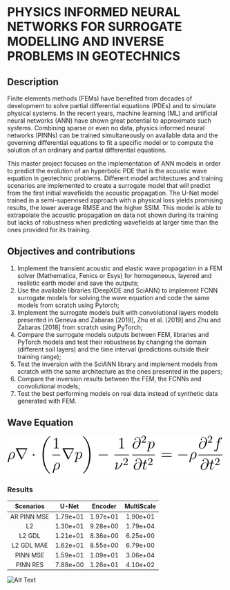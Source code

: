 # PHYSICS INFORMED NEURAL NETWORKS FOR SURROGATE MODELLING AND INVERSE PROBLEMS IN GEOTECHNICS

## Description

Finite elements methods (FEMs) have benefited from decades of development to solve partial differential equations (PDEs) and to simulate physical systems. In the recent years, machine learning (ML) and artificial neural networks (ANN) have shown great potential to approximate such systems. Combining sparse or even no data, physics informed neural networks (PINNs) can be trained simultaneously on available data and the governing differential equations to fit a specific model or to compute the solution of an ordinary and partial differential equations.

This master project focuses on the implementation of ANN models in order to predict the evolution of an hyperbolic PDE that is the acoustic wave equation in geotechnic problems. Different model architectures and training scenarios are implemented to create a surrogate model that will predict from the first initial wavefields the acoustic propagation. The U-Net model trained in a semi-supervised approach with a physical loss yields promising results, the lower average RMSE and the higher SSIM. This model is able to extrapolate the acoustic propagation on data not shown during its training but lacks of robustness when predicting wavefields at larger time than the ones provided for its training.

## Objectives and contributions

1. Implement the transient acoustic and elastic wave propagation in a FEM solver (Mathematica, Fenics or Esys) for homogeneous, layered and realistic earth model and save the outputs;
2. Use the available libraries (DeepXDE and SciANN) to implement FCNN surrogate models for solving the wave equation and code the same models from scratch using Pytorch;
3. Implement the surrogate models built with convolutional layers models presented in Geneva and Zabaras [2019], Zhu et al. [2019] and Zhu and Zabaras [2018] from scratch using PyTorch;
4. Compare the surrogate models outputs between FEM, libraries and PyTorch models and test their robustness by changing the domain (different soil layers) and the time interval (predictions outside their training range);
5. Test the inversion with the SciANN library and implement models from scratch with the same architecture as the ones presented in the papers;
6. Compare the inversion results between the FEM, the FCNNs and convolutional models;
7. Test the best performing models on real data instead of synthetic data generated with FEM.

## Wave Equation 
![Alt Text](https://github.com/nfholsen/PDM_PINN/blob/master/Figures_README/WaveEq.svg)

### Results
|      Scenarios     |       U-Net     |      Encoder    |     MultiScale    |
|:------------------:|:---------------:|:---------------:|:-----------------:|
|     AR PINN MSE    |     1.79e+01    |     1.97e+01    |      1.90e+01     |
|          L2        |     1.30e+01    |     9.28e+00    |      1.79e+04     |
|        L2 GDL      |     1.21e+01    |     8.36e+00    |      6.25e+00     |
|      L2 GDL MAE    |     1.62e+01    |     8.55e+00    |      6.79e+00     |
|       PINN MSE     |     1.59e+01    |     1.09e+01    |      3.06e+04     |
|       PINN RES     |     7.88e+00    |     1.26e+01    |      4.10e+02     |

![Alt Text](https://github.com/nfholsen/PDM_PINN/blob/master/Figures_README/homogeneous_unet_PINN_RES.gif)


